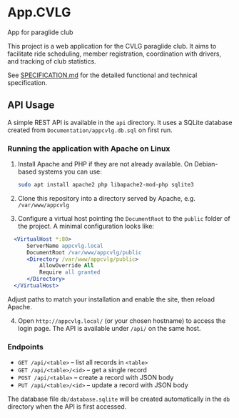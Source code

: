 # App.CVLG
App for paraglide club

This project is a web application for the CVLG paraglide club. It aims to facilitate ride scheduling, member registration, coordination with drivers, and tracking of club statistics.

See [SPECIFICATION.md](SPECIFICATION.md) for the detailed functional and technical specification.

## API Usage

A simple REST API is available in the `api` directory. It uses a SQLite database created from `Documentation/appcvlg.db.sql` on first run.

### Running the application with Apache on Linux

1. Install Apache and PHP if they are not already available. On Debian-based
   systems you can use:
   ```bash
   sudo apt install apache2 php libapache2-mod-php sqlite3
   ```
2. Clone this repository into a directory served by Apache, e.g.
   `/var/www/appcvlg`
      
3. Configure a virtual host pointing the `DocumentRoot` to the `public` folder
   of the project. A minimal configuration looks like:

 ```apache
   <VirtualHost *:80>
       ServerName appcvlg.local
       DocumentRoot /var/www/appcvlg/public
       <Directory /var/www/appcvlg/public>
           AllowOverride All
           Require all granted
       </Directory>
   </VirtualHost>
   ```

   Adjust paths to match your installation and enable the site, then reload
   Apache.

4. Open `http://appcvlg.local/` (or your chosen hostname) to access the login
   page. The API is available under `/api/` on the same host.

### Endpoints

- `GET /api/<table>` – list all records in `<table>`
- `GET /api/<table>/<id>` – get a single record
- `POST /api/<table>` – create a record with JSON body
- `PUT /api/<table>/<id>` – update a record with JSON body

The database file `db/database.sqlite` will be created automatically in the `db` directory when the API is first accessed.
